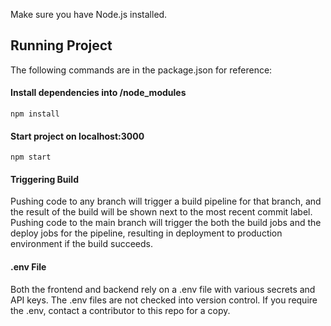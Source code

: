 Make sure you have Node.js installed.

## Running Project
The following commands are in the package.json for reference:
#### Install dependencies into /node_modules
```
npm install
```
#### Start project on localhost:3000
```
npm start
```

#### Triggering Build
Pushing code to any branch will trigger a build pipeline for that branch, and the result of the build will be shown next to the most recent commit label. 
Pushing code to the main branch will trigger the both the build jobs and the deploy jobs for the pipeline, resulting in deployment to production environment if the build succeeds.

#### .env File
Both the frontend and backend rely on a .env file with various secrets and API keys. The .env files are not checked into version control. If you require the .env, contact a contributor to this repo for a copy.
